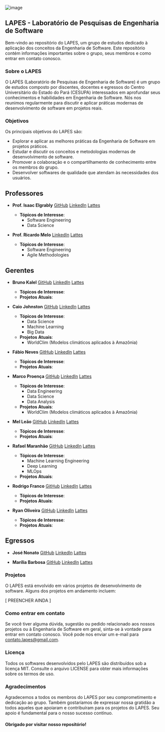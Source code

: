 ![image](https://github.com/LAPES-Engenharia-de-Software/.github/assets/67487494/fadba69b-3f2f-440d-a695-77b756033884)
## LAPES - Laboratório de Pesquisas de Engenharia de Software

Bem-vindo ao repositório do LAPES, um grupo de estudos dedicado à aplicação dos conceitos da Engenharia de Software. Este repositório contém informações importantes sobre o grupo, seus membros e como entrar em contato conosco.

### Sobre o LAPES
O LAPES (Laboratório de Pesquisas de Engenharia de Software) é um grupo de estudos composto por discentes, docentes e egressos do Centro Universitário do Estado do Pará (CESUPA) interessados em aprofundar seus conhecimentos e habilidades em Engenharia de Software. Nós nos reunimos regularmente para discutir e aplicar práticas modernas de desenvolvimento de software em projetos reais.

### Objetivos
Os principais objetivos do LAPES são:

- Explorar e aplicar as melhores práticas da Engenharia de Software em projetos práticos.
- Estudar e discutir os conceitos e metodologias modernas de desenvolvimento de software.
- Promover a colaboração e o compartilhamento de conhecimento entre os membros do grupo.
- Desenvolver softwares de qualidade que atendam às necessidades dos usuários.

## Professores
- **Prof. Isaac Elgrably** [GitHub](https://github.com/Elgrably) [LinkedIn](https://www.linkedin.com/in/isaac-elgrably-8a3440115/) [Lattes](http://lattes.cnpq.br/7590598824563858)
  - **Tópicos de Interesse**: 
    - Software Engineering
    - Data Science

- **Prof. Ricardo Melo** [LinkedIn](https://www.linkedin.com/in/ricardorodrigom/) [Lattes](https://www.linkedin.com/in/ricardorodrigom/)
  - **Tópicos de Interesse**:
    - Software Engineering
    - Agile Methodologies

## Gerentes
- **Bruno Kalel** [GitHub]() [LinkedIn]() [Lattes]()
  - **Tópicos de Interesse**: 
  - **Projetos Atuais**: 

- **Caio Johnston** [GitHub](https://github.com/CaioJohnston) [LinkedIn](https://www.linkedin.com/in/caio-johnston/) [Lattes](http://lattes.cnpq.br/1863233090462573)
  - **Tópicos de Interesse**:
    - Data Science
    - Machine Learning
    - Big Data
  - **Projetos Atuais**: 
    - WorldClim (Modelos climáticos aplicados à Amazônia)

- **Fábio Neves** [GitHub](https://github.com/FabioNeves00) [LinkedIn]() [Lattes]()
  - **Tópicos de Interesse**: 
  - **Projetos Atuais**: 

- **Marco Proença** [GitHub](https://github.com/Ninniet5670) [LinkedIn](https://www.linkedin.com/in/marco-aur%C3%A9lio-proen%C3%A7a-neto-629008210/) [Lattes](http://lattes.cnpq.br/0535353296172236)
  - **Tópicos de Interesse**:
    - Data Engineering
    - Data Science
    - Data Analysis
  - **Projetos Atuais**: 
    - WorldClim (Modelos climáticos aplicados à Amazônia)

- **Mel Leão** [GitHub]() [LinkedIn]() [Lattes]()
  - **Tópicos de Interesse**: 
  - **Projetos Atuais**: 

- **Rafael Maranhão** [GitHub](https://github.com/gabipasse) [LinkedIn](https://www.linkedin.com/in/rafael-maranhao-juliano/) [Lattes](http://lattes.cnpq.br/8114253255875215)
  - **Tópicos de Interesse**:
    - Machine Learning Engineering
    - Deep Learning
    - MLOps
  - **Projetos Atuais**: 

- **Rodrigo Franco** [GitHub]() [LinkedIn]() [Lattes]()
  - **Tópicos de Interesse**: 
  - **Projetos Atuais**: 

- **Ryan Oliveira** [GitHub](https://github.com/ryanolivrdev) [LinkedIn]() [Lattes]()
  - **Tópicos de Interesse**: 
  - **Projetos Atuais**: 

## Egressos
- **José Nonato** [GitHub](https://github.com/Jose-Nonato) [LinkedIn]() [Lattes]()

- **Marília Barbosa** [GitHub](https://github.com/mariliabarbosa) [LinkedIn]() [Lattes]()


### Projetos
O LAPES está envolvido em vários projetos de desenvolvimento de software. Alguns dos projetos em andamento incluem:

[ PREENCHER AINDA ] 

### Como entrar em contato
Se você tiver alguma dúvida, sugestão ou pedido relacionado aos nossos projetos ou à Engenharia de Software em geral, sinta-se à vontade para entrar em contato conosco. Você pode nos enviar um e-mail para contato.lapes@gmail.com.

### Licença
Todos os softwares desenvolvidos pelo LAPES são distribuídos sob a licença MIT. Consulte o arquivo LICENSE para obter mais informações sobre os termos de uso.

### Agradecimentos
Agradecemos a todos os membros do LAPES por seu comprometimento e dedicação ao grupo. Também gostaríamos de expressar nossa gratidão a todos aqueles que apoiaram e contribuíram para os projetos do LAPES. Seu apoio é fundamental para o nosso sucesso contínuo.

#### Obrigado por visitar nosso repositório!
